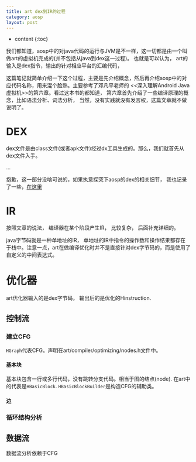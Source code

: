 ```yaml
---
title: art dex到IR的过程
category: aosp
layout: post
---
```

* content
{:toc}

我们都知道，aosp中的对java代码的运行与JVM是不一样，这一切都是由一个叫做art的虚拟机完成的(并不包括从java到dex这一过程)。
也就是可以认为， art的输入是dex指令，输出的针对相应平台的汇编代码，

这篇笔记就简单介绍一下这个过程，主要是先介绍概念，然后再介绍aosp中的对应代码名称，用来混个脸熟。主要参考了邓凡平老师的
<<深入理解Android Java虚拟机>>的第六章。看过这本书的都知道， 第六章首先介绍了一些编译原理的概念，比如语法分析、词法分析，
当然，没有实践就没有发言权，这篇文章就不做说明了。 

# DEX
dex文件是由class文件(或者apk文件)经过dx工具生成的。那么，我们就首先从dex文件入手。

...

抱歉，这一部分没啥可说的，如果执意探究下aosp的dex的相关细节， 我也记录了一些，[在这里](http://www.aftermath.cn/2020/06/01/aosp-from-java-oat/)

# IR

按照文章的说法， 编译器在某个阶段产生IR， 比较复杂， 后面补充详细的。

java字节码就是一种单地址的IR， 单地址的IR中指令的操作数和操作结果都存在于栈中。注意一点，art在做编译优化时并不是直接针对dex字节码的，而是使用了
自定义的中间表达式。

# 优化器

art优化器输入的是dex字节码， 输出后的是优化的Hinstruction. 

## 控制流

### 建立CFG

`HGraph`代表CFG。声明在art/compiler/optimizing/nodes.h文件中。

#### 基本块

基本块包含一行或多行代码，没有跳转分支代码。相当于图的结点(node). 在art中的代表是`HBasicBlock`.  `HBasicBlockBuilder`是构造CFG的辅助类。
#### 边

### 循环结构分析

## 数据流

数据流分析依赖于CFG

